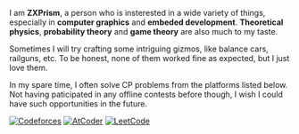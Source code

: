 I am **ZXPrism**, a person who is insterested in a wide variety of things, especially in **computer graphics** and **embeded development**. **Theoretical physics**, **probability theory** and **game theory** are also much to my taste.

Sometimes I will try crafting some intriguing gizmos, like balance cars, railguns, etc. To be honest, none of them worked fine as expected, but I just love them.

In my spare time, I often solve CP problems from the platforms listed below. Not having paticipated in any offline contests before though, I wish I could have such opportunities in the future.

[![Codeforces](https://img.shields.io/badge/Codeforces-Pupil_1371-008000?style=for-the-badge)](https://codeforces.com/profile/DarkS0uls)
[![AtCoder](https://img.shields.io/badge/atcoder-8 Kyu_443-808080?style=for-the-badge)](https://atcoder.jp/users/DarkS0uls)
[![LeetCode](https://img.shields.io/badge/leetcode-1774-0000ff?style=for-the-badge)](https://leetcode.cn/u/zhouleyi2003/)

